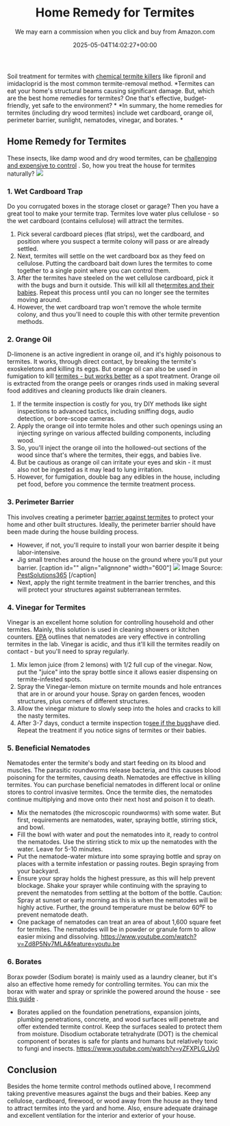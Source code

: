 ﻿---
author: We may earn a commission when you click and buy from Amazon.com
layout: post
title: Home Remedy for Termites
date: '2025-05-04T14:02:27+00:00'
categories:
- Guide
- Termites
tags: []
slug: /home-remedy-for-termites/
lastmod: 2025-05-07T12:21:27+03:00
---

Soil treatment for termites with
[chemical termite killers](https://pestpolicy.com/best-termite-killer/)
like fipronil and imidacloprid is the most common termite-removal method.
*Termites can eat your home's structural beams causing significant damage. But, which are the best home remedies for termites? One that's effective, budget-friendly, yet safe to the environment? *
*In summary, the home remedies for termites (including dry wood termites) include wet cardboard, orange oil, perimeter barrier, sunlight, nematodes, vinegar, and borates. *
## Home Remedy for Termites
These insects, like damp wood and dry wood termites, can be
[challenging and expensive to control](https://www.wikihow.com/Get-Rid-of-Termites)
. So, how you treat the house for termites naturally?
![](/assets/img/04/Home-Remedy-for-Termites-300x233.jpg)
### 1. Wet Cardboard Trap
Do you corrugated boxes in the storage closet or garage? Then you have a great tool to make your termite trap. Termites love water plus cellulose - so the wet cardboard (contains cellulose) will attract the termites.
1. Pick several cardboard pieces (flat strips), wet the cardboard, and position where you suspect a termite colony will pass or are already settled.
2. Next, termites will settle on the wet cardboard box as they feed on cellulose. Putting the cardboard bait down lures the termites to come together to a single point where you can control them.
3. After the termites have steeled on the wet cellulose cardboard, pick it with the bugs and burn it outside. This will kill all the[termites and their babies](https://pestpolicy.com/what-does-a-termite-look-like/). Repeat this process until you can no longer see the termites moving around.
4. However, the wet cardboard trap won't remove the whole termite colony, and thus you'll need to couple this with other termite prevention methods.
### 2. Orange Oil
D-limonene is an active ingredient in orange oil, and it's highly poisonous to termites. It works, through direct contact, by breaking the termite's exoskeletons and killing its eggs.
But orange oil can also be used in fumigation to kill
[termites - but works better](https://pestpolicy.com/subterranean-termites-treatment/)
as a spot treatment.
Orange oil is extracted from the orange peels or oranges rinds used in making several food additives and cleaning products like drain cleaners.
1. If the termite inspection is costly for you, try DIY methods like sight inspections to advanced tactics, including sniffing dogs, audio detection, or bore-scope cameras.
2. Apply the orange oil into termite holes and other such openings using an injecting syringe on various affected building components, including wood.
3. So, you'll inject the orange oil into the hollowed-out sections of the wood since that's where the termites, their eggs, and babies live.
4. But be cautious as orange oil can irritate your eyes and skin - it must also not be ingested as it may lead to lung irritation.
5. However, for fumigation, double bag any edibles in the house, including pet food, before you commence the termite treatment process.
### 3. Perimeter Barrier
This involves creating a perimeter
[barrier against termites](https://www.termite.com/Termite-Barrier-Treatments.pdf)
to protect your home and other built structures. Ideally, the perimeter barrier should have been made during the house building process.
- However, if not, you'll require to install your won barrier despite it being labor-intensive.
- Jig small trenches around the house on the ground where you'll put your barrier.
[caption id="" align="alignnone" width="600"]
![](/assets/img/12/pest-solutions-365-full-perimeter-treatment.jpg)
Image Source:
[PestSolutions365](https://pestsolutions365.com//termites-101/full-perimeter-treatment/)
[/caption]
- Next, apply the right termite treatment in the barrier trenches, and this will protect your structures against subterranean termites.
### 4. Vinegar for Termites
Vinegar is an excellent home solution for controlling household and other termites. Mainly, this solution is used in cleaning showers or kitchen counters.
[EPA](https://www.epa.gov/safepestcontrol/termites-how-identify-and-control-them)
outlines that nematodes are very effective in controlling termites in the lab. Vinegar is acidic, and thus it'll kill the termites readily on contact - but you'll need to spray regularly.
1. Mix lemon juice (from 2 lemons) with 1/2 full cup of the vinegar. Now, put the "juice" into the spray bottle since it allows easier dispensing on termite-infested spots.
2. Spray the Vinegar-lemon mixture on termite mounds and hole entrances that are in or around your house. Spray on garden fences, wooden structures, plus corners of different structures.
3. Allow the vinegar mixture to slowly seep into the holes and cracks to kill the nasty termites.
4. After 3-7 days, conduct a termite inspection to[see if the bugs](https://pestpolicy.com/can-you-see-bed-bugs/)have died. Repeat the treatment if you notice signs of termites or their babies.
### 5. Beneficial Nematodes
Nematodes enter the termite's body and start feeding on its blood and muscles. The parasitic roundworms release bacteria, and this causes blood poisoning for the termites, causing death. Nematodes are effective in killing termites.
You can purchase beneficial nematodes in different local or online stores to control invasive termites. Once the termite dies, the nematodes continue multiplying and move onto their next host and poison it to death.
- Mix the nematodes (the microscopic roundworms) with some water. But first, requirements are nematodes, water, spraying bottle, stirring stick, and bowl.
- Fill the bowl with water and pout the nematodes into it, ready to control the nematodes. Use the stirring stick to mix up the nematodes with the water. Leave for 5-10 minutes.
- Put the nematode-water mixture into some spraying bottle and spray on places with a termite infestation or passing routes. Begin spraying from your backyard.
- Ensure your spray holds the highest pressure, as this will help prevent blockage. Shake your sprayer while continuing with the spraying to prevent the nematodes from settling at the bottom of the bottle.
Caution: Spray at sunset or early morning as this is when the nematodes will be highly active. Further, the ground temperature must be below 60⁰F to prevent nematode death.
- One package of nematodes can treat an area of about 1,600 square feet for termites. The nematodes will be in powder or granule form to allow easier mixing and dissolving.
https://www.youtube.com/watch?v=Zd8P5Nv7MLA&feature=youtu.be
### 6. Borates
Borax powder (Sodium borate) is mainly used as a laundry cleaner, but it's also an effective home remedy for controlling termites. You can mix the borax with water and spray or sprinkle the powered around the house - see
[this guide](http://nisuscorp.com/pest-management-professionals/products/bora-care#The-Science-Behind-Bora-Care)
.
- Borates applied on the foundation penetrations, expansion joints, plumbing penetrations, concrete, and wood surfaces will penetrate and offer extended termite control. Keep the surfaces sealed to protect them from moisture.
Disodium octaborate tetrahydrate (DOT) is the chemical component of borates is safe for plants and humans but relatively toxic to fungi and insects.
https://www.youtube.com/watch?v=yZFXPLG_Uy0
## Conclusion
Besides the home termite control methods outlined above, I recommend taking preventive measures against the bugs and their babies.
Keep any cellulose, cardboard, firewood, or wood away from the house as they tend to attract termites into the yard and home. Also, ensure adequate drainage and excellent ventilation for the interior and exterior of your house.